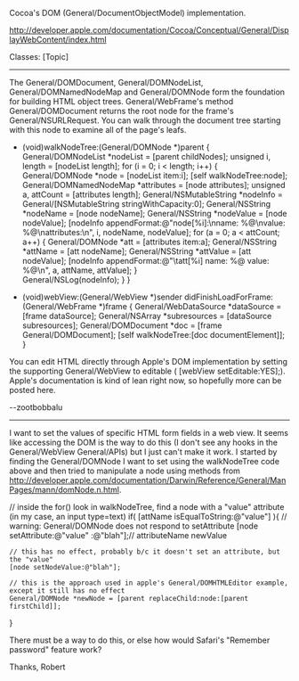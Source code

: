 

Cocoa's DOM (General/DocumentObjectModel) implementation.

http://developer.apple.com/documentation/Cocoa/Conceptual/General/DisplayWebContent/index.html

Classes:
[Topic]

----

The General/DOMDocument, General/DOMNodeList, General/DOMNamedNodeMap and General/DOMNode form the foundation for building HTML object trees. General/WebFrame's method     General/DOMDocument returns the root node for the frame's General/NSURLRequest. You can walk through the document tree starting with this node to examine all of the page's leafs.

    
- (void)walkNodeTree:(General/DOMNode *)parent {
	General/DOMNodeList *nodeList = [parent childNodes];
	unsigned i, length = [nodeList length];
	for (i = 0; i < length; i++) {
		General/DOMNode *node = [nodeList item:i];
		[self walkNodeTree:node];
		General/DOMNamedNodeMap *attributes = [node attributes];
		unsigned a, attCount = [attributes length];
		General/NSMutableString *nodeInfo = General/[NSMutableString stringWithCapacity:0];
		General/NSString *nodeName = [node nodeName];
		General/NSString *nodeValue = [node nodeValue];
		[nodeInfo appendFormat:@"node[%i]:\nname: %@\nvalue: %@\nattributes:\n", 
								i, nodeName, nodeValue];
		for (a = 0; a < attCount; a++) {
			General/DOMNode *att = [attributes item:a];
			General/NSString *attName = [att nodeName];
			General/NSString *attValue = [att nodeValue];
			[nodeInfo appendFormat:@"\tatt[%i] name: %@ value: %@\n", a, attName, attValue];
		}		
		General/NSLog(nodeInfo);
	}
}

- (void)webView:(General/WebView *)sender didFinishLoadForFrame:(General/WebFrame *)frame {
	General/WebDataSource *dataSource = [frame dataSource];
	General/NSArray *subresources = [dataSource subresources];
	General/DOMDocument *doc = [frame General/DOMDocument];
	[self walkNodeTree:[doc documentElement]];
}

 

You can edit HTML directly through Apple's DOM implementation by setting the supporting General/WebView to editable (    [webView setEditable:YES];). Apple's documentation is kind of lean right now, so hopefully more can be posted here.

--zootbobbalu

----

I want to set the values of specific HTML form fields in a web view. It seems like accessing the DOM is the way to do this (I don't see any hooks in the General/WebView General/APIs) but I just can't make it work. I started by finding the General/DOMNode I want to set using the walkNodeTree code above and then tried to manipulate a node using methods from http://developer.apple.com/documentation/Darwin/Reference/General/ManPages/mann/domNode.n.html. 

    
// inside the for() look in walkNodeTree, find a node with a "value" attribute (in my case, an input type=text)
if( [attName isEqualToString:@"value"] ){
    // warning: General/DOMNode does not respond to setAttribute
    [node setAttribute:@"value" :@"blah"];// attributeName newValue

    // this has no effect, probably b/c it doesn't set an attribute, but the "value"
    [node setNodeValue:@"blah"];

    // this is the approach used in apple's General/DOMHTMLEditor example, except it still has no effect
    General/DOMNode *newNode = [parent replaceChild:node:[parent firstChild]];
}


There must be a way to do this, or else how would Safari's "Remember password" feature work? 

Thanks, Robert